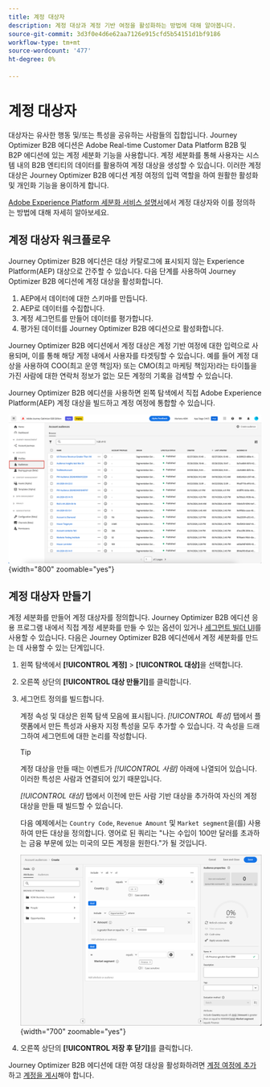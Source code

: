 ```yaml
---
title: 계정 대상자
description: 계정 대상과 계정 기반 여정을 활성화하는 방법에 대해 알아봅니다.
source-git-commit: 3d3f0e4d6e62aa7126e915cfd5b54151d1bf9186
workflow-type: tm+mt
source-wordcount: '477'
ht-degree: 0%

---
```



# 계정 대상자

대상자는 유사한 행동 및/또는 특성을 공유하는 사람들의 집합입니다. Journey Optimizer B2B 에디션은 Adobe Real-time Customer Data Platform B2B 및 B2P 에디션에 있는 계정 세분화 기능을 사용합니다. 계정 세분화를 통해 사용자는 시스템 내의 B2B 엔티티의 데이터를 활용하여 계정 대상을 생성할 수 있습니다. 이러한 계정 대상은 Journey Optimizer B2B 에디션 계정 여정의 입력 역할을 하여 원활한 활성화 및 개인화 기능을 용이하게 합니다.

[Adobe Experience Platform 세분화 서비스 설명서](https://experienceleague.adobe.com/en/docs/experience-platform/segmentation/ui/account-audiences)에서 계정 대상자와 이를 정의하는 방법에 대해 자세히 알아보세요.

## 계정 대상자 워크플로우

Journey Optimizer B2B 에디션은 대상 카탈로그에 표시되지 않는 Experience Platform(AEP) 대상으로 간주할 수 있습니다. 다음 단계를 사용하여 Journey Optimizer B2B 에디션에 계정 대상을 활성화합니다.

1. AEP에서 데이터에 대한 스키마를 만듭니다.
1. AEP로 데이터를 수집합니다.
1. 계정 세그먼트를 만들어 데이터를 평가합니다.
1. 평가된 데이터를 Journey Optimizer B2B 에디션으로 활성화합니다.

Journey Optimizer B2B 에디션에서 계정 대상은 계정 기반 여정에 대한 입력으로 사용되며, 이를 통해 해당 계정 내에서 사용자를 타겟팅할 수 있습니다. 예를 들어 계정 대상을 사용하여 COO(최고 운영 책임자) 또는 CMO(최고 마케팅 책임자)라는 타이틀을 가진 사람에 대한 연락처 정보가 없는 모든 계정의 기록을 검색할 수 있습니다.

Journey Optimizer B2B 에디션을 사용하면 왼쪽 탐색에서 직접 Adobe Experience Platform(AEP) 계정 대상을 빌드하고 계정 여정에 통합할 수 있습니다.

![계정 대상자 액세스](./assets/account-audiences-browse.png){width="800" zoomable="yes"}

## 계정 대상자 만들기

계정 세분화를 만들어 계정 대상자를 정의합니다. Journey Optimizer B2B 에디션 응용 프로그램 내에서 직접 계정 세분화를 만들 수 있는 옵션이 있거나 [세그먼트 빌더 UI](https://experienceleague.adobe.com/en/docs/experience-platform/segmentation/ui/segment-builder)를 사용할 수 있습니다. 다음은 Journey Optimizer B2B 에디션에서 계정 세분화를 만드는 데 사용할 수 있는 단계입니다.

1. 왼쪽 탐색에서 **[!UICONTROL 계정]** > **[!UICONTROL 대상]**&#x200B;을 선택합니다.

1. 오른쪽 상단의 **[!UICONTROL 대상 만들기]**&#x200B;를 클릭합니다.

1. 세그먼트 정의를 빌드합니다.

   계정 속성 및 대상은 왼쪽 탐색 모음에 표시됩니다. _[!UICONTROL 특성]_ 탭에서 플랫폼에서 만든 특성과 사용자 지정 특성을 모두 추가할 수 있습니다. 각 속성을 드래그하여 세그먼트에 대한 논리를 작성합니다.

   >[!TIP]
   >
   >계정 대상을 만들 때는 이벤트가 _[!UICONTROL 사람]_ 아래에 나열되어 있습니다. 이러한 특성은 사람과 연결되어 있기 때문입니다.<br/>
   >
   >_[!UICONTROL 대상]_ 탭에서 이전에 만든 사람 기반 대상을 추가하여 자신의 계정 대상을 만들 때 빌드할 수 있습니다.

   다음 예제에서는 `Country Code`, `Revenue Amount` 및 `Market segment`을(를) 사용하여 만든 대상을 정의합니다. 영어로 된 쿼리는 &quot;나는 수입이 100만 달러를 초과하는 금융 부문에 있는 미국의 모든 계정을 원한다.&quot;가 될 것입니다.

   ![계정 대상 세그먼트 빌더 예](./assets/audience-segment-builder-US-finance-1M.png){width="700" zoomable="yes"}

1. 오른쪽 상단의 **[!UICONTROL 저장 후 닫기]**&#x200B;를 클릭합니다.

Journey Optimizer B2B 에디션에 대한 여정 대상을 활성화하려면 [계정 여정에 추가](../journeys/journey-overview.md#add-the-account-audience-for-your-journey)하고 [계정을 게시](../journeys/journey-overview.md)해야 합니다.

